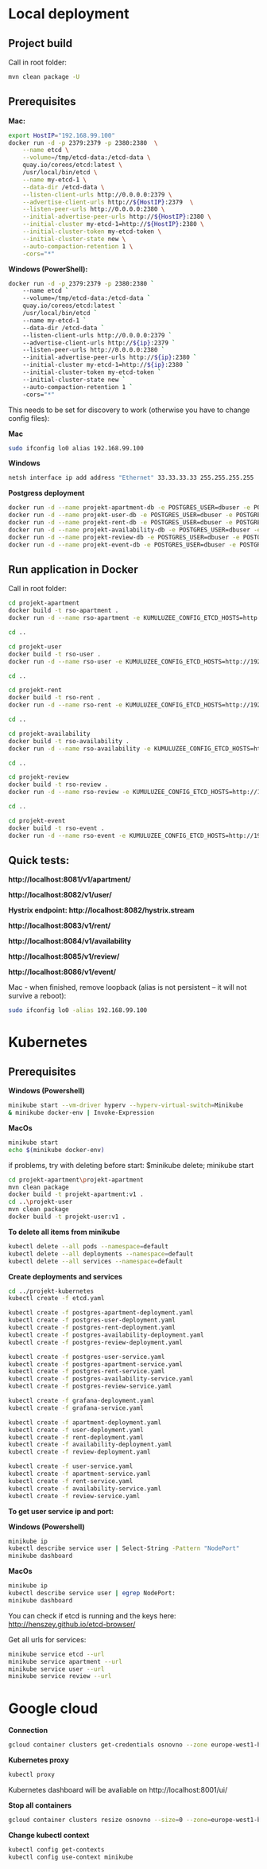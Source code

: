 # Local deployment
## Project build

Call in root folder:
```bash
mvn clean package -U
```

## Prerequisites

**Mac:**
```bash
export HostIP="192.168.99.100"
docker run -d -p 2379:2379 -p 2380:2380  \
    --name etcd \
    --volume=/tmp/etcd-data:/etcd-data \
    quay.io/coreos/etcd:latest \
    /usr/local/bin/etcd \
    --name my-etcd-1 \
    --data-dir /etcd-data \
    --listen-client-urls http://0.0.0.0:2379 \
    --advertise-client-urls http://${HostIP}:2379  \
    --listen-peer-urls http://0.0.0.0:2380 \
    --initial-advertise-peer-urls http://${HostIP}:2380 \
    --initial-cluster my-etcd-1=http://${HostIP}:2380 \
    --initial-cluster-token my-etcd-token \
    --initial-cluster-state new \
    --auto-compaction-retention 1 \
    -cors="*"
```

**Windows (PowerShell):**
```bash
docker run -d -p 2379:2379 -p 2380:2380 `
    --name etcd `
    --volume=/tmp/etcd-data:/etcd-data `
    quay.io/coreos/etcd:latest `
    /usr/local/bin/etcd `
    --name my-etcd-1 `
    --data-dir /etcd-data `
    --listen-client-urls http://0.0.0.0:2379 `
    --advertise-client-urls http://${ip}:2379 `
    --listen-peer-urls http://0.0.0.0:2380 `
    --initial-advertise-peer-urls http://${ip}:2380 `
    --initial-cluster my-etcd-1=http://${ip}:2380 `
    --initial-cluster-token my-etcd-token `
    --initial-cluster-state new `
    --auto-compaction-retention 1 `
    -cors="*"
```

This needs to be set for discovery to work (otherwise you have to change config files):

**Mac**
```bash
sudo ifconfig lo0 alias 192.168.99.100
```

**Windows**
```bash
netsh interface ip add address "Ethernet" 33.33.33.33 255.255.255.255
```

**Postgress deployment**
```bash
docker run -d --name projekt-apartment-db -e POSTGRES_USER=dbuser -e POSTGRES_PASSWORD=postgres -e POSTGRES_DB=apartment -p 32768:5432 postgres:latest
docker run -d --name projekt-user-db -e POSTGRES_USER=dbuser -e POSTGRES_PASSWORD=postgres -e POSTGRES_DB=users -p 32769:5432 postgres:latest
docker run -d --name projekt-rent-db -e POSTGRES_USER=dbuser -e POSTGRES_PASSWORD=postgres -e POSTGRES_DB=rents -p 32770:5432 postgres:latest
docker run -d --name projekt-availability-db -e POSTGRES_USER=dbuser -e POSTGRES_PASSWORD=postgres -e POSTGRES_DB=availability -p 32771:5432 postgres:latest
docker run -d --name projekt-review-db -e POSTGRES_USER=dbuser -e POSTGRES_PASSWORD=postgres -e POSTGRES_DB=reviews -p 32772:5432 postgres:latest
docker run -d --name projekt-event-db -e POSTGRES_USER=dbuser -e POSTGRES_PASSWORD=postgres -e POSTGRES_DB=events -p 32773:5432 postgres:latest
```

## Run application in Docker
Call in root folder:
```bash
cd projekt-apartment
docker build -t rso-apartment .
docker run -d --name rso-apartment -e KUMULUZEE_CONFIG_ETCD_HOSTS=http://192.168.99.100:2379 -p 8081:8081 rso-apartment

cd ..

cd projekt-user
docker build -t rso-user .
docker run -d --name rso-user -e KUMULUZEE_CONFIG_ETCD_HOSTS=http://192.168.99.100:2379 -p 8082:8082 rso-user

cd ..

cd projekt-rent
docker build -t rso-rent .
docker run -d --name rso-rent -e KUMULUZEE_CONFIG_ETCD_HOSTS=http://192.168.99.100:2379 -p 8083:8083 rso-rent

cd ..

cd projekt-availability
docker build -t rso-availability .
docker run -d --name rso-availability -e KUMULUZEE_CONFIG_ETCD_HOSTS=http://192.168.99.100:2379 -p 8084:8084 rso-availability

cd ..

cd projekt-review
docker build -t rso-review .
docker run -d --name rso-review -e KUMULUZEE_CONFIG_ETCD_HOSTS=http://192.168.99.100:2379 -p 8085:8085 rso-review

cd ..

cd projekt-event
docker build -t rso-event .
docker run -d --name rso-event -e KUMULUZEE_CONFIG_ETCD_HOSTS=http://192.168.99.100:2379 -p 8086:8086 rso-event
```

## Quick tests: 
**http://localhost:8081/v1/apartment/**

**http://localhost:8082/v1/user/**

**Hystrix endpoint: http://localhost:8082/hystrix.stream**

**http://localhost:8083/v1/rent/**

**http://localhost:8084/v1/availability**

**http://localhost:8085/v1/review/**

**http://localhost:8086/v1/event/**


Mac - when finished, remove loopback (alias is not persistent – it will not survive a reboot):
```bash
sudo ifconfig lo0 -alias 192.168.99.100
```

# Kubernetes
## Prerequisites
**Windows (Powershell)**
```bash
minikube start --vm-driver hyperv --hyperv-virtual-switch=Minikube
& minikube docker-env | Invoke-Expression
```
**MacOs**
```bash
minikube start
echo $(minikube docker-env)
```
if problems, try with deleting before start: $minikube delete; minikube start

```bash
cd projekt-apartment\projekt-apartment 
mvn clean package
docker build -t projekt-apartment:v1 .
cd ..\projekt-user
mvn clean package
docker build -t projekt-user:v1 .
```

**To delete all items from minikube**
```bash
kubectl delete --all pods --namespace=default
kubectl delete --all deployments --namespace=default
kubectl delete --all services --namespace=default
```

**Create deployments and services**
```bash
cd ../projekt-kubernetes
kubectl create -f etcd.yaml

kubectl create -f postgres-apartment-deployment.yaml
kubectl create -f postgres-user-deployment.yaml
kubectl create -f postgres-rent-deployment.yaml
kubectl create -f postgres-availability-deployment.yaml
kubectl create -f postgres-review-deployment.yaml

kubectl create -f postgres-user-service.yaml
kubectl create -f postgres-apartment-service.yaml
kubectl create -f postgres-rent-service.yaml
kubectl create -f postgres-availability-service.yaml
kubectl create -f postgres-review-service.yaml

kubectl create -f grafana-deployment.yaml
kubectl create -f grafana-service.yaml

kubectl create -f apartment-deployment.yaml
kubectl create -f user-deployment.yaml
kubectl create -f rent-deployment.yaml
kubectl create -f availability-deployment.yaml
kubectl create -f review-deployment.yaml

kubectl create -f user-service.yaml
kubectl create -f apartment-service.yaml
kubectl create -f rent-service.yaml
kubectl create -f availability-service.yaml
kubectl create -f review-service.yaml
```

**To get user service ip and port:**

**Windows (Powershell)**
```bash
minikube ip
kubectl describe service user | Select-String -Pattern "NodePort"
minikube dashboard
```

**MacOs**
```bash
minikube ip
kubectl describe service user | egrep NodePort:
minikube dashboard
```

You can check if etcd is running and the keys here: http://henszey.github.io/etcd-browser/

Get all urls for services:
```bash
minikube service etcd --url
minikube service apartment --url
minikube service user --url
minikube service review --url
```

# Google cloud
**Connection**
```bash
gcloud container clusters get-credentials osnovno --zone europe-west1-b --project ascendant-volt-186015
```

**Kubernetes proxy**
```bash
kubectl proxy
```
Kubernetes dashboard will be avaliable on http://localhost:8001/ui/

**Stop all containers**
```bash
gcloud container clusters resize osnovno --size=0 --zone=europe-west1-b
```

**Change kubectl context**
```bash
kubectl config get-contexts
kubectl config use-context minikube
```